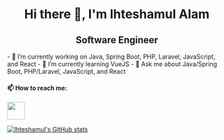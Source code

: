 <h1 align="center">Hi there 👋, I'm Ihteshamul Alam</h1>
<h2 align="center">Software Engineer</h2>
- 🔭 I’m currently working on Java, Spring Boot, PHP, Laravel, JavaScript, and React
- 🌱 I’m currently learning VueJS
- 💬 Ask me about Java/Spring Boot, PHP/Laravel, JavaScript, and React
<br>
<h4>📫 How to reach me:</h4>
<a href="https://www.linkedin.com/in/ihteshamul-alam/" target="_blank"><img src='https://raw.githubusercontent.com/rahuldkjain/github-profile-readme-generator/master/src/images/icons/Social/linked-in-alt.svg' height="40" width="40"></a>

[![Ihteshamul's GitHub stats](https://github-readme-stats.vercel.app/api?username=shimul49&show_icons=true&theme=synthwave)](https://github.com/shimul49/shimul49)
